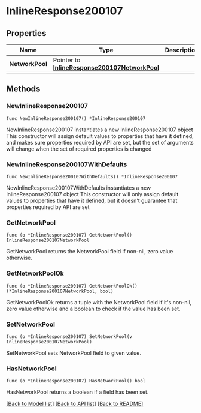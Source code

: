 # InlineResponse200107

## Properties

Name | Type | Description | Notes
------------ | ------------- | ------------- | -------------
**NetworkPool** | Pointer to [**InlineResponse200107NetworkPool**](inline_response_200_107_networkPool.md) |  | [optional] 

## Methods

### NewInlineResponse200107

`func NewInlineResponse200107() *InlineResponse200107`

NewInlineResponse200107 instantiates a new InlineResponse200107 object
This constructor will assign default values to properties that have it defined,
and makes sure properties required by API are set, but the set of arguments
will change when the set of required properties is changed

### NewInlineResponse200107WithDefaults

`func NewInlineResponse200107WithDefaults() *InlineResponse200107`

NewInlineResponse200107WithDefaults instantiates a new InlineResponse200107 object
This constructor will only assign default values to properties that have it defined,
but it doesn't guarantee that properties required by API are set

### GetNetworkPool

`func (o *InlineResponse200107) GetNetworkPool() InlineResponse200107NetworkPool`

GetNetworkPool returns the NetworkPool field if non-nil, zero value otherwise.

### GetNetworkPoolOk

`func (o *InlineResponse200107) GetNetworkPoolOk() (*InlineResponse200107NetworkPool, bool)`

GetNetworkPoolOk returns a tuple with the NetworkPool field if it's non-nil, zero value otherwise
and a boolean to check if the value has been set.

### SetNetworkPool

`func (o *InlineResponse200107) SetNetworkPool(v InlineResponse200107NetworkPool)`

SetNetworkPool sets NetworkPool field to given value.

### HasNetworkPool

`func (o *InlineResponse200107) HasNetworkPool() bool`

HasNetworkPool returns a boolean if a field has been set.


[[Back to Model list]](../README.md#documentation-for-models) [[Back to API list]](../README.md#documentation-for-api-endpoints) [[Back to README]](../README.md)


